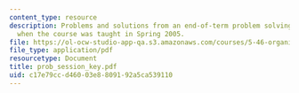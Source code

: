 ```yaml
---
content_type: resource
description: Problems and solutions from an end-of-term problem solving session held
  when the course was taught in Spring 2005.
file: https://ol-ocw-studio-app-qa.s3.amazonaws.com/courses/5-46-organic-structure-determination-spring-2007/c17e79ccd46003e8809192a5ca539110_prob_session_key.pdf
file_type: application/pdf
resourcetype: Document
title: prob_session_key.pdf
uid: c17e79cc-d460-03e8-8091-92a5ca539110
---
```

